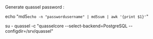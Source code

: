 Generate quassel password :
 
echo "md5`echo -n "passwordusername" | md5sum | awk '{print $1}'`"


su - quassel -c "quasselcore --select-backend=PostgreSQL --configdir=/srv/quassel"

